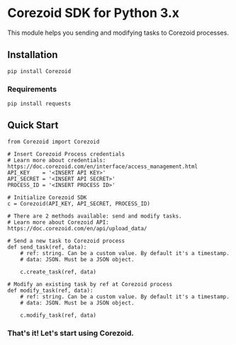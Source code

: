 # Corezoid SDK for Python 3.x
This module helps you sending and modifying tasks to Corezoid processes.

## Installation
```
pip install Corezoid
```

### Requirements 
```
pip install requests
```

## Quick Start
```
from Corezoid import Corezoid

# Insert Corezoid Process credentials
# Learn more about credentials: https://doc.corezoid.com/en/interface/access_management.html
API_KEY    = '<INSERT API KEY>' 
API_SECRET = '<INSERT API SECRET>'
PROCESS_ID = '<INSERT PROCESS ID>'

# Initialize Corezoid SDK
c = Corezoid(API_KEY, API_SECRET, PROCESS_ID)

# There are 2 methods available: send and modify tasks.
# Learn more about Corezoid API: https://doc.corezoid.com/en/api/upload_data/

# Send a new task to Corezoid process
def send_task(ref, data):
    # ref: string. Can be a custom value. By default it's a timestamp. 
    # data: JSON. Must be a JSON object.
  
    c.create_task(ref, data)

# Modify an existing task by ref at Corezoid process
def modify_task(ref, data):
    # ref: string. Can be a custom value. By default it's a timestamp. 
    # data: JSON. Must be a JSON object.

    c.modify_task(ref, data)

```

### That's it! Let's start using Corezoid.


